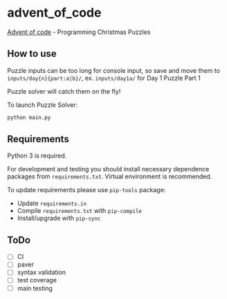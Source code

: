 # advent_of_code

[Advent of code](http://adventofcode.com/) - Programming Christmas Puzzles

## How to use

Puzzle inputs can be too long for console input, so save and move them to
`inputs/day{n}{part:a|b}/`, ex. `inputs/day1a/` for Day 1 Puzzle Part 1

Puzzle solver will catch them on the fly!

To launch Puzzle Solver:
```bash
python main.py
```

## Requirements

Python 3 is required.

For development and testing you should install necessary dependence packages
from `requirements.txt`. Virtual environment is recommended.

To update requirements please use `pip-tools` package:

- Update `requirements.in`
- Compile `requirements.txt` with `pip-compile`
- Install/upgrade with `pip-sync`

## ToDo

- [ ] CI
- [ ] paver
- [ ] syntax validation
- [ ] test coverage
- [ ] main testing
